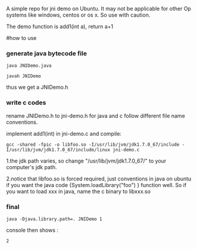 A simple repo for jni demo on Ubuntu. It may not be applicable for other Op systems like windows, centos or os x. So use with caution.

The demo function is add1(int a), return a+1


#how to use

### generate java bytecode file

    java JNIDemo.java

    javah JNIDemo

thus we get a JNIDemo.h 

### write c codes

rename JNIDemo.h to jni-demo.h for java and c follow different file name conventions.

implement add1(int) in jni-demo.c  and compile:

    gcc -shared -fpic -o libfoo.so -I/usr/lib/jvm/jdk1.7.0_67/include -I/usr/lib/jvm/jdk1.7.0_67/include/linux jni-demo.c

1.the jdk path varies, so change "/usr/lib/jvm/jdk1.7.0_67/" to your computer's jdk path.

2.notice that libfoo.so is forced required, just conventions in java on ubuntu if you want the java code {System.loadLibrary("foo") } function well. So if you want to load xxx in java, name the c binary to libxxx.so


### final

    java -Djava.library.path=. JNIDemo 1

console then shows :

    2



